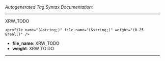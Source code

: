 _Autogenerated Tag Syntax Documentation:_

---
XRW_TODO

```
<profile name="(&string;)" file_name="(&string;)" weight="(0.25 &real;)" />
```

-   **file_name**: XRW_TODO
-   **weight**: XRW TO DO

---
